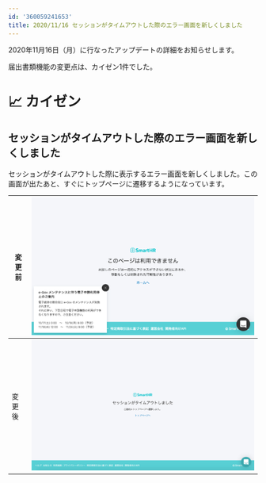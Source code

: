 ```yaml
---
id: '360059241653'
title: 2020/11/16 セッションがタイムアウトした際のエラー画面を新しくしました
---
```

2020年11月16日（月）に行なったアップデートの詳細をお知らせします。

届出書類機能の変更点は、カイゼン1件でした。

# 📈 カイゼン

## セッションがタイムアウトした際のエラー画面を新しくしました

セッションがタイムアウトした際に表示するエラー画面を新しくしました。この画面が出たあと、すぐにトップページに遷移するようになっています。

| 変更前 | ![5D8970D4-E7ED-48F3-9D61-DF3431EB72F4.png](./5D8970D4-E7ED-48F3-9D61-DF3431EB72F4.png) |
| --- | --- |
| 変更後 | ![__________2020-11-17_11_03_24.png](./__________2020-11-17_11_03_24.png) |
